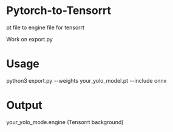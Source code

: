 # Pytorch-to-Tensorrt
pt file to engine file for tensorrt

Work on export.py

# Usage
python3 export.py --weights your_yolo_model.pt --include onnx

# Output

your_yolo_mode.engine (Tensorrt background)
